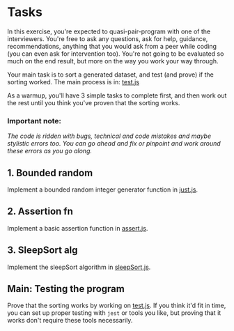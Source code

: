 # Tasks
In this exercise, you're expected to quasi-pair-program with one of the interviewers. You're free to ask any questions, ask for help, guidance, recommendations, anything that you would ask from a peer while coding (you can even ask for intervention too). You're not going to be evaluated so much on the end result, but more on the way you work your way through.

Your main task is to sort a generated dataset, and test (and prove) if the sorting worked. The main process is in: [test.js](test.js)

As a warmup, you'll have 3 simple tasks to complete first, and then work out the rest until you think you've proven that the sorting works. 

### Important note:
_The code is ridden with bugs, technical and code mistakes and maybe stylistic errors too. You can go ahead and fix or pinpoint and work around these errors as you go along._

## 1. Bounded random
Implement a bounded random integer generator function in
[just.js](just.js).

## 2. Assertion fn
Implement a basic assertion function in 
[assert.js](assert.js).

## 3. SleepSort alg
Implement the sleepSort algorithm in 
[sleepSort.js](sleepSort.js).

## Main: Testing the program
Prove that the sorting works by working on [test.js](test.js). If you think it'd fit in time, you can set up proper testing with `jest` or tools you like, but proving that it works don't require these tools necessarily.

